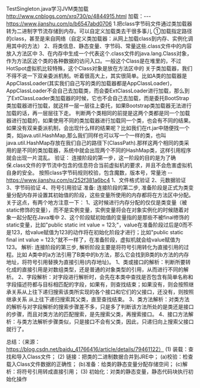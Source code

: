 TestSingleton.java学习JVM类加载
http://www.cnblogs.com/xrq730/p/4844915.html
加载：---https://www.jianshu.com/p/b6547abd0706
    1.把class字节码文件通过类加载器转为二进制字节流存储到内存。可以自定义加载类去干很多事儿
        ①加载指定路径的class，甚至是来自网络（自定义类加载器：从网上加载class到内存、实例化调用其中的方法）
    2、将类信息、静态变量、字节码、常量这些.class文件中的内容放入方法区中
    3、在内存中生成一个代表这个.class文件的java.lang.Class对象，作为方法区这个类的各种数据的访问入口。一般这个Class是在堆里的，不过HotSpot虚拟机比较特殊，这个Class对象是放在方法区中的
    关于类加载器，我们不得不说一下双亲委派机制。听着很高大上，其实很简单。比如A类的加载器是AppClassLoader(其实我们自己写的类的加载器都是AppClassLoader)，AppClassLoader不会自己去加载类，而会委ExtClassLoader进行加载，那么到了ExtClassLoader类加载器的时候，它也不会自己去加载，而是委托BootStrap类加载器进行加载，就这样一层一层往上委托，如果Bootstrap类加载器无法进行加载的话，再一层层往下走。
    判断两个类相同的前提是这两个类都是同一个加载器进行加载的，如果使用不同的类加载器进行加载同一个类，也会有不同的结果。
    如果没有双亲委派机制，会出现什么样的结果呢？比如我们在rt.jar中随便找一个类，如java.util.HashMap,那么我们同样也可以写一个一样的类，也叫java.util.HashMap存放在我们自己的路径下(ClassPath).那样这两个相同的类采用的是不同的类加载器，系统中就会出现两个不同的HashMap类，这样引用程序就会出现一片混乱。
验证：
    连接阶段的第一步，这一阶段的目的是为了确保.class文件的字节流中包含的信息符合当前虚拟机的要求，并且不会危害虚拟机自身的安全。
    按照class字节码规则校验，包含魔数，版本号，常量池 --https://www.jianshu.com/p/252f381a6bc4
    1、文件格式验证
    2、元数据验证
    3、字节码验证
    4、符号引用验证
准备:
    连接阶段的第二步, 准备阶段是正式为类变量分配内存并设置其初始值的阶段，这些变量所使用的内存都将在方法区中分配。关于这点，有两个地方注意一下：
    1、这时候进行内存分配的仅仅是类变量（被static修饰的变量），而不是实例变量，实例变量将会在对象实例化的时候随着对象一起分配在Java堆中
    2、这个阶段赋初始值的变量指的是那些不被final修饰的static变量，比如"public static int value = 123;"，value在准备阶段过后是0而不是123，给value赋值为123的动作将在初始化阶段才进行；比如"public static final int value = 123;"就不一样了，在准备阶段，虚拟机就会给value赋值为123。
解析:
    连接阶段的第三步, 解析阶段主要是将符号引用转化为直接引用的过程。比如 A类中的a方法引用了B类中的b方法，那么它会找到B类的b方法的内存地址，将符号引用替换为直接引用(内存地址)。
    1、类或接口的解析：判断所要转化成的直接引用是对数组类型，还是普通的对象类型的引用，从而进行不同的解析。
    2、字段解析：对字段进行解析时，会先在本类中查找是否包含有简单名称和字段描述符都与目标相匹配的字段，如果有，则查找结束；如果没有，则会按照继承关系从上往下递归搜索该类所实现的各个接口和它们的父接口，还没有，则按照继承关系        从上往下递归搜索其父类，直至查找结束。
    3、类方法解析：对类方法的解析与对字段解析的搜索步骤差不多，只是多了判断该方法所处的是类还是接口的步骤，而且对类方法的匹配搜索，是先搜索父类，再搜索接口。
    4、接口方法解析：与类方法解析步骤类似，只是接口不会有父类，因此，只递归向上搜索父接口就行了。
















总结：（来源：https://blog.csdn.net/baidu_41766416/article/details/79461122）
    (1) 装载：查找和导入Class文件；
    (2) 链接：把类的二进制数据合并到JRE中；
        (a)校验：检查载入Class文件数据的正确性；
        (b)准备：给类的静态变量分配存储空间；
        (c)解析：将符号引用转成直接引用；
    (3) 初始化：对类的静态变量，静态代码块执行初始化操作